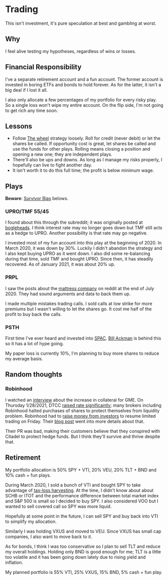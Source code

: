 # Trading

This isn't investment, it's pure speculation at best and gambling at worst.

## Why

I feel alive testing my hypotheses, regardless of wins or losses.

## Financial Responsibility

I've a separate retirement account and a fun account.
The former account is invested in boring ETFs and bonds to hold forever.
As for the latter, it isn't a big deal if I lost it all.

I also only allocate a few percentages of my portfolio for every risky play.
So a single loss won't wipe my entire account.
On the flip side, I'm not going to get rich any time soon.

## Lessons

- Follow [The wheel](https://old.reddit.com/r/options/comments/a36k4j/the_wheel_aka_triple_income_strategy_explained/) strategy loosely. Roll for credit (never debit) or let the shares be called. If opportunity cost is great, let shares be called and use the funds for other plays. Rolling means closing a position and opening a new one; they are independent plays.
- There'll also be ups and downs. As long as I manage my risks properly, I hopefully can live to fight another day.
- It isn't worth it to do this full time; the profit is below minimum wage.

## Plays

**Beware**: [Survivor Bias](https://en.wikipedia.org/wiki/Survivorship_bias) belows.

### UPRO/TMF 55/45

I found about this through the subreddit; it was originally posted at [bogleheads](https://www.bogleheads.org/forum/viewtopic.php?f=10&t=288192).
I think interest rate may no longer goes down but TMF still acts as a hedge to UPRO.
Another possibility is that rate may go negative.

I invested most of my fun account into this play at the beginning of 2020.
In March 2020, it was down by 30%. 
Luckily I didn't abandon the strategy and I also kept buying UPRO as it went down.
I also did some re-balancing during that time, sold TMF and bought UPRO.
Since then, it has steadily recovered. 
As of January 2021, it was about 20% up.

### PRPL

I saw the posts about the [mattress company](https://purple.com/) on reddit at the end of July 2020.
They had sound arguments and data to back them up.

I made multiple mistakes trading calls.
I sold calls at low strike for more premiums but I wasn't willing to let the shares go.
It cost me half of the profit to buy back the calls.

### PSTH

First time I've ever heard and invested into [SPAC](https://www.investopedia.com/terms/s/spac.asp).
[Bill Ackman](https://en.wikipedia.org/wiki/Bill_Ackman) is behind this so it has a lot of hype going.

My paper loss is currently 10%, I'm planning to buy more shares to reduce my average basis.

## Random thoughts

### Robinhood

I watched an [interview](https://www.youtube.com/watch?v=4RS4JIEVyXM) about the increase in collateral for GME.
On Thursday 1/28/2021, DTCC [raised rate significantly](https://www.washingtonpost.com/business/whats-the-dtcc-and-how-did-it-stop-gamestop-mania/2021/01/29/b23744bc-6257-11eb-a177-7765f29a9524_story.html); many brokers including Robinhood halted purchases of shares to protect themselves from liquidity problem.
Robinhood had to [raise money from investors](https://www.nytimes.com/2021/01/29/technology/robinhood-fundraising.html) to resume limited trading on Friday.
Their [blog post](https://blog.robinhood.com/news/2021/1/29/what-happened-this-week) went into more details about that.

Their PR was bad, making their customers believe that they conspired with Citadel to protect hedge funds.
But I think they'll survive and thrive despite that.

## Retirement

My portfolio allocation is 50% SPY + VTI, 20% VEU, 20% TLT + BND and 10% cash + fun plays.

During March 2020, I sold a bunch of VTI and bought SPY to take advantage of [tax-loss harvesting](https://www.bogleheads.org/wiki/Tax_loss_harvesting).
At the time, I didn't know about about SCHB or ITOT and the performance difference between total market index and S&P 500 is small so I decided to buy SPY.
I also considered VOO but I wanted to sell covered call so SPY was more liquid.

Hopefully at some point in the future, I can sell SPY and buy back into VTI to simplify my allocation.

Similarly I was holding VXUS and moved to VEU.
Since VXUS has small cap companies, I also want to move back to it.

As for bonds, I think I was too conservative so I plan to sell TLT and reduce my overall holdings.
Holding only BND is good enough for me; TLT is a little too volatile and it has been going down lately due to rising yield and inflation.

My planned portfolio is 55% VTI, 25% VXUS, 15% BND, 5% cash + fun play.
